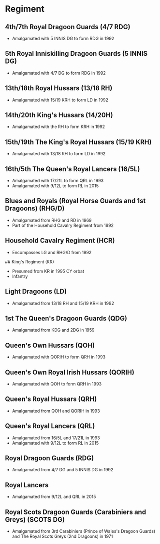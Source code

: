 # Regiment

## 4th/7th Royal Dragoon Guards (4/7 RDG)

* Amalgamated with 5 INNIS DG to form RDG in 1992

## 5th Royal Inniskilling Dragoon Guards (5 INNIS DG)

* Amalgamated with 4/7 DG to form RDG in 1992

## 13th/18th Royal Hussars (13/18 RH)

* Amalgamated with 15/19 KRH to form LD in 1992

## 14th/20th King's Hussars (14/20H)

* Amalgamated with the RH to form KRH in 1992

## 15th/19th The King's Royal Hussars (15/19 KRH)

* Amalgamated with 13/18 RH to form LD in 1992

## 16th/5th The Queen's Royal Lancers (16/5L)

* Amalgamated with 17/21L to form QRL in 1993
* Amalgamated with 9/12L to form RL in 2015

## Blues and Royals (Royal Horse Guards and 1st Dragoons) (RHG/D)

* Amalgamated from RHG and RD in 1969
* Part of the Household Cavalry Regiment from 1992

## Household Cavalry Regiment (HCR)

* Encompasses LG and RHG/D from 1992

## King's Regiment (KR)

* Presumed from KR in 1995 CY orbat
* Infantry

## Light Dragoons (LD)

* Amalgamated from 13/18 RH and 15/19 KRH in 1992

## 1st The Queen's Dragoon Guards (QDG)

* Amalgamated from KDG and 2DG in 1959

## Queen's Own Hussars (QOH)

* Amalgamated with QORIH to form QRH in 1993

## Queen's Own Royal Irish Hussars (QORIH)

* Amalgamated with QOH to form QRH in 1993

## Queen's Royal Hussars (QRH)

* Amalgamated from QOH and QORIH in 1993

## Queen's Royal Lancers (QRL)

* Amalgamated from 16/5L and 17/21L in 1993
* Amalgamated with 9/12L to form RL in 2015

## Royal Dragoon Guards (RDG)

* Amalgamated from 4/7 DG and 5 INNIS DG in 1992

## Royal Lancers

* Amalgamated from 9/12L and QRL in 2015

## Royal Scots Dragoon Guards (Carabiniers and Greys) (SCOTS DG)

* Amalgamated from 3rd Carabiniers (Prince of Wales's Dragoon Guards) and The Royal Scots Greys (2nd Dragoons) in 1971
